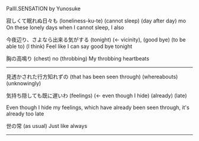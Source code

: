 PaIII.SENSATION by Yunosuke

寂しくて眠れぬ日々も
(loneliness-ku-te) (cannot sleep) (day after day) mo
On these lonely days when I cannot sleep, I also

今夜辺り、さよなら出来る気がする
(tonight) (← vicinity), (good bye) (to be able to) (I think)
Feel like I can say good bye tonight

胸の高鳴り
(chest) no (throbbing)
My throbbing heartbeats

---

見透かされた行方知れずの
(that has been seen through) (whereabouts) (unknowingly) 

気持ち隠しても既に遅いわ
(feelings) (← even though I hide) (already) (late)

Even though I hide my feelings, which have already been seen through, it's
already too late

世の常
(as usual)
Just like always

--- 
